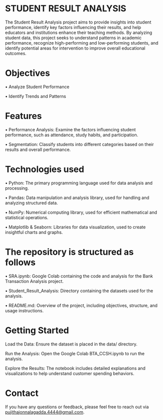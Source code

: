 
# STUDENT RESULT ANALYSIS
The Student Result Analysis project aims to provide insights into student performance, identify key factors influencing their results, and help educators and institutions enhance their teaching methods. By analyzing student data, this project seeks to understand patterns in academic performance, recognize high-performing and low-performing students, and identify potential areas for intervention to improve overall educational outcomes.

# Objectives

•	Analyze Student Performance

•	Identify Trends and Patterns

# Features

• Performance Analysis: Examine the factors influencing student performance, such as attendance, study habits, and participation.

• Segmentation: Classify students into different categories based on their results and overall performance.

# Technologies used
• Python: The primary programming language used for data analysis and processing.

• Pandas: Data manipulation and analysis library, used for handling and analyzing structured data.

• NumPy: Numerical computing library, used for efficient mathematical and statistical operations.

• Matplotlib & Seaborn: Libraries for data visualization, used to create insightful charts and graphs.


# The repository is structured as follows

•	SRA.ipynb: Google Colab containing the code and analysis for the Bank Transaction Analysis project.

•	Student_Result_Analysis: Directory containing the datasets used for the analysis.

•	README.md: Overview of the project, including objectives, structure, and usage instructions.

# Getting Started

Load the Data: Ensure the dataset is placed in the data/ directory.

Run the Analysis: Open the Google Colab BTA_CCSH.ipynb to run the analysis.

Explore the Results: The notebook includes detailed explanations and visualizations to help understand customer spending behaviors.

# Contact
If you have any questions or feedback, please feel free to reach out via pujithajonnalagadda.4444@gmail.com.
